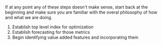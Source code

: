 If at any point any of these steps doesn't make sense, start back at the beginning and make sure you are familiar with the overal philosophy of how and what we are doing.


1.  Establish top level index for optimization
2.  Establish forecasting for those metrics
3.  Begin identifying value added features and incorporating them
